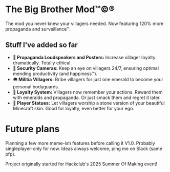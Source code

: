 # The Big Brother Mod™©®

The mod you never knew your villagers needed. Now featuring 120% more propaganda and surveillance™.

## Stuff I've added so far
- **📢 Propaganda Loudspeakers and Posters:** Increase villager loyalty dramatically. Totally ethical.
- **🎥 Security Cameras:** Keep an eye on villagers 24/7, ensuring optimal mending productivity (and happiness™).
- **🪖 Militia Villagers:** Bribe villagers for just one emerald to become your personal bodyguards.
- **🫡 Loyalty System:** Villagers now remember your actions. Reward them with emeralds and propaganda. Or just smack them and regret it later.
- **🗿 Player Statues:** Let villagers worship a stone version of your beautiful Minecraft skin. Good for loyalty, even better for your ego.

# Future plans
Planning a few more meme-ish features before calling it V1.0. Probably singleplayer-only for now. Ideas always welcome, ping me on Slack (same pfp).

Project originally started for Hackclub's 2025 Summer Of Making event!